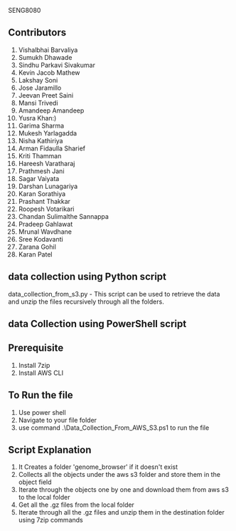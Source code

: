 SENG8080

## Contributors
1. Vishalbhai Barvaliya
2. Sumukh Dhawade
3. Sindhu Parkavi Sivakumar
4. Kevin Jacob Mathew
5. Lakshay Soni
6. Jose Jaramillo
7. Jeevan Preet Saini
8. Mansi Trivedi
9. Amandeep Amandeep
10. Yusra Khan:)
11. Garima Sharma
12. Mukesh Yarlagadda
13. Nisha Kathiriya
14. Arman Fidaulla Sharief
15. Kriti Thamman
16. Hareesh Varatharaj
17. Prathmesh Jani
18. Sagar Vaiyata
19. Darshan Lunagariya
20. Karan Sorathiya
21. Prashant Thakkar
22. Roopesh Votarikari
23. Chandan Sulimalthe Sannappa
24. Pradeep Gahlawat
25. Mrunal Wavdhane
26. Sree Kodavanti
27. Zarana Gohil
28. Karan Patel

## data collection using Python script 

data_collection_from_s3.py - This script can be used to retrieve the data and unzip the files recursively through all the folders.

## data Collection using PowerShell script

## Prerequisite
1. Install 7zip
2. Install AWS CLI

## To Run the file
1. Use power shell
2. Navigate to your file folder
3. use command  .\Data_Collection_From_AWS_S3.ps1 to run the file

## Script Explanation

1. It Creates a folder 'genome_browser' if it doesn't exist
2. Collects all the objects under the aws s3 folder and store them in the object field
3. Iterate through the objects one by one and download them from aws s3 to the local folder
4. Get all the .gz files from the local folder
5. Iterate through all the .gz files and unzip them in the destination folder using 7zip commands
